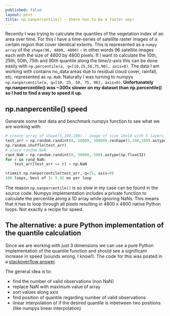 ```yaml
---
published: false
layout: post
title: np.nanpercentile() - there has to be a faster way!
---
```


Recently I was trying to calculate the quantiles of the vegetation index of an area over time. For this I have a time-series of satellite raster images of a certain region that cover identical extents. This is represented as a `numpy array` of the `shape(96, 4800, 4800)` - in other words 96 satellite images each with the size of 4800 by 4800 pixels. If I want to calculate the 10th, 25th, 50th, 75th and 90th quantile along the time/z-axis this can be done easily with `np.percentile(a, q=[10,25,50,75,90], axis=0)`. The data I am working with contains no_data areas due to residual cloud cover, rainfall, etc. represented as `np.NaN`. Naturally I was turning to numpys `np.nanpercentile(a, q=[10, 25, 50, 75, 90], axis=0)`. **Unfortunately np.nanpercentile() was ~300x slower on my dataset than np.percentile() so I had to find a way to speed it up.**

## np.nanpercentile() speed

Generate some test data and benchmark numpys function to see what we are working with:

```python
# create array of shape(5,100,100) - image of size 10x10 with 5 layers
test_arr = np.random.randint(0, 10000, 50000).reshape(5,100,100).astype(np.float32)
np.random.shuffle(test_arr)
# place random NaN
rand_NaN = np.random.randint(0, 50000, 500).astype(np.float32)
for r in rand_NaN:
    test_arr[test_arr == r] = np.NaN
```
```python
%timeit np.nanpercentile(test_arr, q=25, axis=0)
100 loops, best of 3: 5.92 ms per loop
```
The reason `np.nanpercentile()` is so slow in my case can be found in the source code. Numpys implementation includes a private function to calculate the percentile along a 1D array while ignoring NaNs. This means that it has to loop through all pixels resulting in 4800 x 4800 native Python loops. Not exactly a recipe for speed.

## The alternative: a pure Python implementation of the quantile calculation

Since we are working with just 3 dimensions we can use a pure Python implementation of the quantile function and should see a significant increase in speed (sounds wrong, I know!). The code for this was posted in a [stackoverflow answer](http://stackoverflow.com/questions/2374640/how-do-i-calculate-percentiles-with-python-numpy).

The general idea is to:
 - find the number of valid observations (non NaN)
 - replace NaN with maximum value of array
 - sort values along axis
 - find position of quantile regarding number of valid observations
 - linear interpolation of if the desired quantile is inbetween two positions (like numpys linear interpolation)

